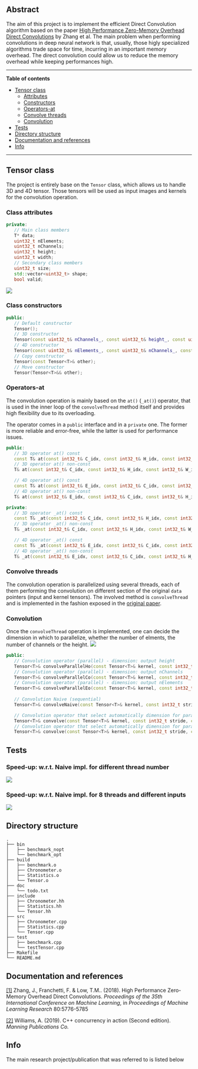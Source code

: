 
## Abstract
The aim of this project is to implement the efficient Direct Convolution algorithm based on the paper [High Performance Zero-Memory Overhead Direct Convolutions][main-paper] by Zhang et al.
The main problem when performing convolutions in deep neural network is that, usually, those higly specialized algorithms trade space for time, incurring in an important memory overhead. The direct convolution could allow us to reduce the memory overhead while keeping performances high.


---
**Table of contents**

* [Tensor class](#tensor-class)
  * [Attributes](#class-attributes)
  * [Constructors](#class-constructors)
  * [Operators-at](#operators-at)
  * [Convolve threads](#convolve-threads)
  * [Convolution](#convolution)
* [Tests](#tests)
* [Directory structure](#directory-structure)
* [Documentation and references](#documentation-and-references)
* [Info](#info)

---

## Tensor class

The project is entirely base on the `Tensor` class, which allows us to handle 3D and 4D tensor. Those tensors will be used as input images and kernels for the convolution operation.

### Class attributes
```c++
private:
   // Main class members
   T* data;
   uint32_t nElements;
   uint32_t nChannels;
   uint32_t height;
   uint32_t width;
   // Secondary class members
   uint32_t size;
   std::vector<uint32_t> shape;
   bool valid;
```
![](/img/tensor_to_data.png)

### Class constructors

```c++
public:
   // Default constructor
   Tensor();
   // 3D constructor
   Tensor(const uint32_t& nChannels_, const uint32_t& height_, const uint32_t& width_, const tensor::init& init);
   // 4D constructor
   Tensor(const uint32_t& nElements_, const uint32_t& nChannels_, const uint32_t& height_, const uint32_t& width_, const tensor::init& init);
   // Copy constructor
   Tensor(const Tensor<T>& other);
   // Move constructor
   Tensor(Tensor<T>&& other);
```

### Operators-at
The convolution operation is mainly based on the `at()` (`_at()`) operator, that is used in the inner loop of the `convolveThread` method itself and provides high flexibility due to its overloading.

The operator comes in a `public` interface and in a `private` one. The former is more reliable and error-free, while the latter is used for performance issues.
```c++
public:
   // 3D operator at() const
   const T& at(const int32_t& C_idx, const int32_t& H_idx, const int32_t& W_idx) const;
   // 3D operator at() non-const
   T& at(const int32_t& C_idx, const int32_t& H_idx, const int32_t& W_idx);

   // 4D operator at() const
   const T& at(const int32_t& E_idx, const int32_t& C_idx, const int32_t& H_idx, const int32_t& W_idx) const;
   // 4D operator at() non-const
   T& at(const int32_t& E_idx, const int32_t& C_idx, const int32_t& H_idx, const int32_t& W_idx);
```
```c++
private:
   // 3D operator _at() const
   const T& _at(const int32_t& C_idx, const int32_t& H_idx, const int32_t& W_idx) const;
   // 3D operator _at() non-const
   T& _at(const int32_t& C_idx, const int32_t& H_idx, const int32_t& W_idx);

   // 4D operator _at() const
   const T& _at(const int32_t& E_idx, const int32_t& C_idx, const int32_t& H_idx, const int32_t& W_idx) const;
   // 4D operator _at() non-const
   T& _at(const int32_t& E_idx, const int32_t& C_idx, const int32_t& H_idx, const int32_t& W_idx);

```

### Convolve threads
The convolution operation is parallelized using several threads, each of them performing the convolution on different section of the original `data` pointers (input and kernel tensors). The involved method is `convolveThread` and is implemented in the fashion exposed in the [original paper](main-paper).

### Convolution
Once the `convolveThread` operation is implemented, one can decide the dimension in which to parallelize, whether the number of elments, the number of channels or the height.
![](/img/convolveThread.png)
```c++
public:
   // Convolution operator (parallel) - dimension: output height
   Tensor<T>& convolveParallelHo(const Tensor<T>& kernel, const int32_t stride, const int32_t padding, const uint32_t nThreads) const;
   // Convolution operator (parallel) - dimension: output nChannels
   Tensor<T>& convolveParallelCo(const Tensor<T>& kernel, const int32_t stride, const int32_t padding, const uint32_t nThreads) const;
   // Convolution operator (parallel) - dimension: output nElements
   Tensor<T>& convolveParallelEo(const Tensor<T>& kernel, const int32_t stride, const int32_t padding, const uint32_t nThreads) const;
   
   // Convolution Naive (sequential)
   Tensor<T>& convolveNaive(const Tensor<T>& kernel, const int32_t stride, const int32_t padding) const;

   // Convolution operator that select automatically dimension for parallelization
   Tensor<T>& convolve(const Tensor<T>& kernel, const int32_t stride, const int32_t padding, const uint32_t nThreads) const;
   // Convolution operator that select automatically dimension for parallelization and number of threads
   Tensor<T>& convolve(const Tensor<T>& kernel, const int32_t stride, const int32_t padding) const;

```


## Tests

### Speed-up: w.r.t. Naive impl. for different thread number
![](/img/results1.png)

### Speed-up: w.r.t. Naive impl. for 8 threads and different inputs
![](/img/results2.png)



## Directory structure

```
.
├── bin
│   ├── benchmark_nopt
│   └── benchmark_opt
├── build
│   ├── benchmark.o
│   ├── Chronometer.o
│   ├── Statistics.o
│   └── Tensor.o
├── doc
│   └── todo.txt
├── include
│   ├── Chronometer.hh
│   ├── Statistics.hh
│   └── Tensor.hh
├── src
│   ├── Chronometer.cpp
│   ├── Statistics.cpp
│   └── Tensor.cpp
├── test
│   ├── benchmark.cpp
│   └── testTensor.cpp
├── Makefile
└── README.md
```

## Documentation and references

[\[1\]][main-paper] Zhang, J., Franchetti, F. &amp; Low, T.M.. (2018). High Performance Zero-Memory Overhead Direct Convolutions. *Proceedings of the 35th International Conference on Machine Learning*, in *Proceedings of Machine Learning Research* 80:5776-5785

[\[2\]][concurrency-book] Williams, A. (2019). C++ concurrency in action (Second edition). *Manning Publications Co.*


## Info

The main research project/publication that was referred to is listed below

[main-paper]: http://proceedings.mlr.press/v80/zhang18d/zhang18d.pdf
[concurrency-book]: https://www.manning.com/books/c-plus-plus-concurrency-in-action-second-edition

[slides]: https://github.com/filippoguerranti/EfficientConvolution/blob/main/doc/EfficientConvolution.pdf
[project]: https://github.com/filippoguerranti/efficientconvolution
[unisi]: https://www.unisi.it/
[diism]: https://www.diism.unisi.it/it
[bartolini]: http://frankie.dii.unisi.it/sandroHome/
